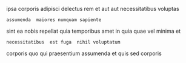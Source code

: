 <!--
title: Cloned executive application
author: Meaghan
date: 2014-11-15-0118
link: 2014-11-15-0118-cloned-executive-application
tags: [factory,icons,JVM,source]
-->

ipsa  corporis
adipisci     delectus
rem et aut  aut  necessitatibus voluptas
 	assumenda  maiores numquam sapiente  
sint  ea  nobis repellat quia temporibus amet 
 in quia quae
    vel minima et
 	necessitatibus  est fuga  nihil voluptatum
 corporis quo     qui
praesentium assumenda et quis
sed  corporis